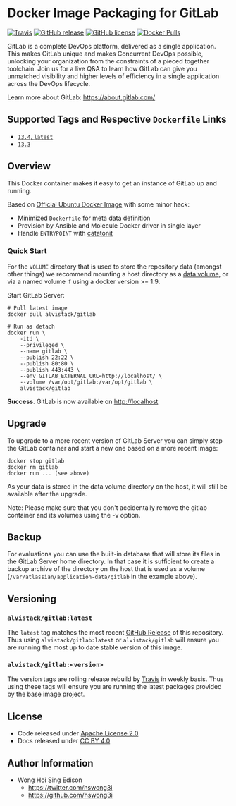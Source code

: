 # Docker Image Packaging for GitLab

[![Travis](https://img.shields.io/travis/com/alvistack/docker-gitlab.svg)](https://travis-ci.com/alvistack/docker-gitlab)
[![GitHub release](https://img.shields.io/github/release/alvistack/docker-gitlab.svg)](https://github.com/alvistack/docker-gitlab/releases)
[![GitHub license](https://img.shields.io/github/license/alvistack/docker-gitlab.svg)](https://github.com/alvistack/docker-gitlab/blob/master/LICENSE)
[![Docker Pulls](https://img.shields.io/docker/pulls/alvistack/gitlab.svg)](https://hub.docker.com/r/alvistack/gitlab/)

GitLab is a complete DevOps platform, delivered as a single application. This makes GitLab unique and makes Concurrent DevOps possible, unlocking your organization from the constraints of a pieced together toolchain. Join us for a live Q\&A to learn how GitLab can give you unmatched visibility and higher levels of efficiency in a single application across the DevOps lifecycle.

Learn more about GitLab: <https://about.gitlab.com/>

## Supported Tags and Respective `Dockerfile` Links

  - [`13.4`, `latest`](https://github.com/alvistack/docker-gitlab/blob/master/molecule/13.4/Dockerfile.j2)
  - [`13.3`](https://github.com/alvistack/docker-gitlab/blob/master/molecule/13.3/Dockerfile.j2)

## Overview

This Docker container makes it easy to get an instance of GitLab up and running.

Based on [Official Ubuntu Docker Image](https://hub.docker.com/_/ubuntu/) with some minor hack:

  - Minimized `Dockerfile` for meta data definition
  - Provision by Ansible and Molecule Docker driver in single layer
  - Handle `ENTRYPOINT` with [catatonit](https://github.com/openSUSE/catatonit)

### Quick Start

For the `VOLUME` directory that is used to store the repository data (amongst other things) we recommend mounting a host directory as a [data volume](https://docs.docker.com/engine/tutorials/dockervolumes/#/data-volumes), or via a named volume if using a docker version \>= 1.9.

Start GitLab Server:

    # Pull latest image
    docker pull alvistack/gitlab
    
    # Run as detach
    docker run \
        -itd \
        --privileged \
        --name gitlab \
        --publish 22:22 \
        --publish 80:80 \
        --publish 443:443 \
        --env GITLAB_EXTERNAL_URL=http://localhost/ \
        --volume /var/opt/gitlab:/var/opt/gitlab \
        alvistack/gitlab

**Success**. GitLab is now available on <http://localhost>

## Upgrade

To upgrade to a more recent version of GitLab Server you can simply stop the GitLab
container and start a new one based on a more recent image:

    docker stop gitlab
    docker rm gitlab
    docker run ... (see above)

As your data is stored in the data volume directory on the host, it will still
be available after the upgrade.

Note: Please make sure that you don't accidentally remove the gitlab container and its volumes using the -v option.

## Backup

For evaluations you can use the built-in database that will store its files in the GitLab Server home directory. In that case it is sufficient to create a backup archive of the directory on the host that is used as a volume (`/var/atlassian/application-data/gitlab` in the example above).

## Versioning

### `alvistack/gitlab:latest`

The `latest` tag matches the most recent [GitHub Release](https://github.com/alvistack/docker-gitlab/releases) of this repository. Thus using `alvistack/gitlab:latest` or `alvistack/gitlab` will ensure you are running the most up to date stable version of this image.

### `alvistack/gitlab:<version>`

The version tags are rolling release rebuild by [Travis](https://travis-ci.com/alvistack/docker-gitlab) in weekly basis. Thus using these tags will ensure you are running the latest packages provided by the base image project.

## License

  - Code released under [Apache License 2.0](LICENSE)
  - Docs released under [CC BY 4.0](http://creativecommons.org/licenses/by/4.0/)

## Author Information

  - Wong Hoi Sing Edison
      - <https://twitter.com/hswong3i>
      - <https://github.com/hswong3i>
